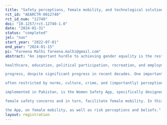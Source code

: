 ```yaml
---
title: "Safety perceptions, female mobility, and technological solutions: An evaluation of the Women Safety App in Pakistan "
rct_id: "AEARCTR-0012740"
rct_id_num: "12740"
doi: "10.1257/rct.12740-1.0"
date: "2024-01-31"
status: "completed"
jel: "nan"
start_year: "2022-07-01"
end_year: "2024-01-15"
pi: "Fareena Malhi fareena.malhi@gmail.com"
abstract: "An important hurdle to achieving gender equality is the restriction on female mobility. Female access to
healthcare, education, political participation, recreation, and employment, continues to demonstrate uneven
progress, despite significant progress in recent decades. One important factor in this is female mobility, that is
often restricted by norms, culture, crime, and (importantly) perceptions of safety. One solution recently
implemented in Pakistan, is the Women Safety App, specifically designed by a government agency to address
female safety concerns and in turn, facilitate female mobility. In this project, we evaluate the impact of access to
the App, on female mobility, as well as risk perceptions and beliefs."
layout: registration
---
```


